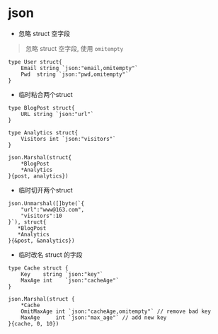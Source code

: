 # json 

- 忽略 struct 空字段

> 忽略 struct 空字段, 使用 `omitempty`

```cgo
type User struct{
    Email string `json:"email,omitempty"`
    Pwd  string `json:"pwd,omitempty"`
}
```

- 临时粘合两个struct

```
type BlogPost struct{
    URL string `json:"url"`
}

type Analytics struct{
    Visitors int `json:"visitors"`
}

json.Marshal(struct{
    *BlogPost
    *Analytics
}{post, analytics})
```

- 临时切开两个struct

```
json.Unmarshal([]byte(`{
    "url":"www@163.com",
    "visitors":10
}`), struct{
   *BlogPost
   *Analytics
}{&post, &analytics})
```


- 临时改名 struct 的字段

```
type Cache struct {
    Key    string `json:"key"`
    MaxAge int    `json:"cacheAge"`
}

json.Marshal(struct {
    *Cache
    OmitMaxAge int `json:"cacheAge,omitempty"` // remove bad key
    MaxAge     int `json:"max_age"` // add new key
}{cache, 0, 10})
```